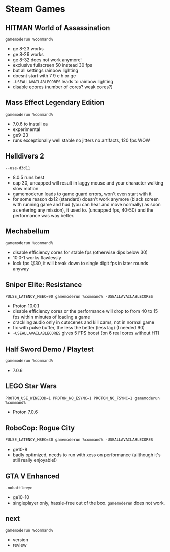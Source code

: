 # Steam Games

## HITMAN World of Assassination
``gamemoderun %command%``
- ge 8-23 works
- ge 8-26 works
- ge 8-32 does not work anymore!
- exclusive fullscreen 50 instead 30 fps
- but all settings rainbow lighting
- doesnt start with 7 9 e h or ge
- `-USEALLAVAILABLECORES` leads to rainbow lighting
- disable ecores (number of cores? weak cores?)

## Mass Effect Legendary Edition
``gamemoderun %command%``
- 7.0.6 to install ea
- experimental
- ge9-23
- runs exceptionally well stable no jitters no artifacts, 120 fps WOW

## Helldivers 2
``--use-d3d11``
- 8.0.5 runs best
- cap 30, uncapped will result in laggy mouse and your character walking slow motion
- gamemoderun leads to game guard errors, won't even start with it
- for some reason dx12 (standard) doesn't work anymore (black screen with running game and hud (you can hear and move normally) as soon as entering any mission), it used to. (uncapped fps, 40-50) and the performance was way better.

## Mechabellum
``gamemoderun %command%``
- disable efficiency cores for stable fps (otherwise dips below 30)
- 10.0-1 works flawlessly
- lock fps @30, it will break down to single digit fps in later rounds anyway

## Sniper Elite: Resistance
``PULSE_LATENCY_MSEC=90 gamemoderun %command% -USEALLAVAILABLECORES``
- Proton 10.0.1
- disable efficiency cores or the performance will drop to from 40 to 15 fps within minutes of loading a game
- crackling audio only in cutscenes and kill cams, not in normal game
- fix with pulse buffer, the less the better (less lag) (I needed 90)
- `-USEALLAVAILABLECORES` gives 5 FPS boost (on 6 real cores without HT)

## Half Sword Demo / Playtest
``gamemoderun %command%``
- 7.0.6

## LEGO Star Wars
``PROTON_USE_WINED3D=1 PROTON_NO_ESYNC=1 PROTON_NO_FSYNC=1 gamemoderun %command%``
- Proton 7.0.6

## RoboCop: Rogue City
``PULSE_LATENCY_MSEC=30 gamemoderun %command% -USEALLAVAILABLECORES``
- ge10-8
- badly optimized, needs to run with xess on performance (allthough it's still really enjoyable!)

## GTA V Enhanced
``-nobattleeye`` 
- ge10-10
- singleplayer only, hassle-free out of the box. `gamemoderun` does not work.
 
## next
``gamemoderun %command%``
- version
- review
